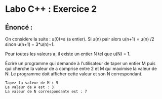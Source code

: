 # Labo C++ : Exercice 2

## Énoncé :
On considère la suite : u(0)=a (a entier).
Si u(n) pair alors u(n+1) = u(n) /2 sinon u(n+1) = 3*u(n)+1.

Pour toutes les valeurs a, il existe un entier N tel que u(N) = 1.

Écrire un programme qui demande à l'utilisateur de taper un entier M puis qui cherche la valeur de a comprise entre 2 et M qui maximise la valeur de N.
Le programme doit afficher cette valeur et son N correspondant.

```
Tapez la valeur de M : 5
La valeur de A est : 3
La valeur de N correspondante est : 7
```